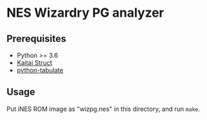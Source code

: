 # NES Wizardry PG analyzer

## Prerequisites

* Python >= 3.6
* [Kaitai Struct](http://kaitai.io/)
* [python-tabulate](https://pypi.python.org/pypi/tabulate/)

## Usage

Put iNES ROM image as "wizpg.nes" in this directory, and run `make`.


